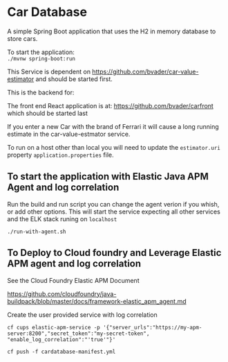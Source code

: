 # Car Database

A simple Spring Boot application that uses the H2 in memory database to store cars.

To start the application:  
`./mvnw spring-boot:run`

This Service is dependent on https://github.com/bvader/car-value-estimator and should be started first.

This is the backend for:

The front end React application is at: https://github.com/bvader/carfront which should be started last

If you enter a new Car with the brand of Ferrari it will cause a long running estimate in the car-value-estmator service.

To run on a host other than local you will need to update the `estimator.uri` property
`application.properties` file.

## To start the application with Elastic Java APM Agent and log correlation

Run the build and run script you can change the agent verion if you whish, or add other options. This will start the service expecting all other services and the ELK stack runing on `localhost`

`./run-with-agent.sh`

## To Deploy to Cloud foundry and Leverage Elastic APM agent and log correlation

See the Cloud Foundry Elastic APM Document

https://github.com/cloudfoundry/java-buildpack/blob/master/docs/framework-elastic_apm_agent.md

Create the user provided service with log correlation

`cf cups elastic-apm-service -p '{"server_urls":"https://my-apm-server:8200","secret_token":"my-secret-token", "enable_log_correlation":"'true'"}'`

`cf push -f cardatabase-manifest.yml`


